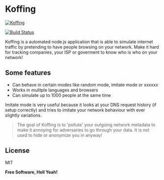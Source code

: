 # Koffing

[![Koffing](https://i.imgur.com/47ojGzX.png)](https://nodesource.com/products/nsolid)

[![Build Status](https://travis-ci.org/joemccann/dillinger.svg?branch=master)](https://travis-ci.org/joemccann/dillinger)

Koffing is a automated node.js application that is able to simulate internet traffic by pretending to have people browsing on your network. Make it hard for tracking companies, your ISP or goverment to know who is who on your network!

## Some features

-   Can behave in certain modes like random mode, imitate mode or xxxxxx
-   Works in mulitple languages and browsers
-   Can simulate up to 1000 people at the same time

Imitate mode is very useful because it looks at your DNS request history (if setup correctly) and tries to imitate your network behaviour with ever slightly variations.

> The goal of Koffing is to 'pollute' your
> outgoing network metadata to make it annoying
> for adversaries to go through your data. It is not used
> to hide or anonymize you in anyway!

## License

MIT

**Free Software, Hell Yeah!**

